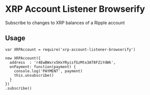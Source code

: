 # XRP Account Listener Browserify

Subscribe to changes to XRP balances of a Ripple account

## Usage

````
var XRPAccount = require('xrp-account-listener-browserify')

new XRPAccount({
  address  : 'r4EwBWxrx5HxYRyisfGzMto3AT8FZiYdWk',
  onPayment: function(payment) {
    console.log('PAYMENT', payment)
    this.unsubscribe()
  }
})
.subscribe()
````

